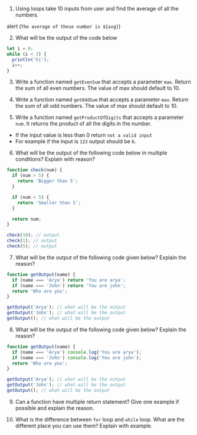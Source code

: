 1. Using loops take 10 inputs from user and find the average of all the numbers.
<!-- let sum = 0
for (let i = 0; i < 10; i++) {
  var num = +prompt("Enter a number");
  sum += num;
}
let avg = sum/10; -->
alert (`The average of these number is ${avg}`)

2. What will be the output of the code below
<!-- // undefined -->

```js
let i = 0;
while (i < 3) {
  println('hi');
  i++;
}
```

3. Write a function named `getEvenSum` that accepts a parameter `max`. Return the sum of all even numbers. The value of max should default to 10.
<!-- // function getEvenSum(max = 10){
  let sum = 0
  for (i = 1 ; i<=max; i++){
    if (i % 2 == 0){
      sum += i;
    }
  }
  return sum;
}
getEvenSum() -->

4. Write a function named `getOddSum` that accepts a parameter `max`. Return the sum of all odd numbers. The value of max should default to 10.
<!-- // function getOddSum(max = 10){
  let sum = 0
  for (i = 1 ; i<=max; i++){
    if (i % 2 !== 0){
      sum += i;
    }
  }
  return sum;
}
getOddSum() -->

5. Write a function named `getProductOfDigits` that accepts a parameter `num`. It returns the product of all the digits in the number.
<!-- // function getProductOfDigits(num){
  let product = 1
  for (i = 1 ; i<=num; i++){
    if (num < 0){
      return "not a valid input"
    } else {
      product *= i;
    }
  }
  return product;
}
getproductsOfDigits() -->

- If the input value is less than 0 return `not a valid input`
- For example if the input is `123` output should be `6`.

6. What will be the output of the following code below in multiple conditions? Explain with reason?

```js
function check(num) {
  if (num > 5) {
    return 'Bigger than 5';
  }

  if (num < 5) {
    return 'Smaller than 5';
  }

  return num;
}

check(10); // output
check(1); // output
check(5); // output
```

7. What will be the output of the following code given below? Explain the reason?

```js
function getOutput(name) {
  if (name === 'Arya') return 'You are arya';
  if (name === 'John') return 'You are john';
  return 'Who are you';
}

getOutput('Arya'); // what will be the output
getOutput('John'); // what will be the output
getOutput(); // what will be the output
```

8. What will be the output of the following code given below? Explain the reason?

```js
function getOutput(name) {
  if (name === 'Arya') console.log('You are arya');
  if (name === 'John') console.log('You are john');
  return 'Who are you';
}

getOutput('Arya'); // what will be the output
getOutput('John'); // what will be the output
getOutput(); // what will be the output
```

9. Can a function have multiple return statement? Give one example if possible and explain the reason.

10. What is the difference between `for` loop and `while` loop. What are the different place you can use them? Explain with example.
